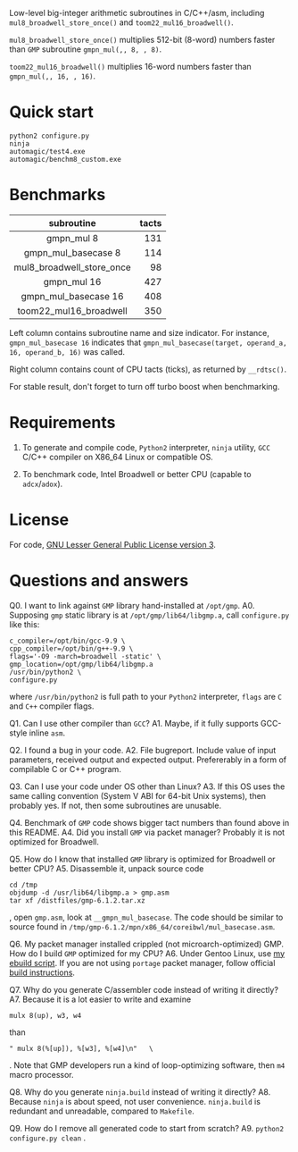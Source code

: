 Low-level big-integer arithmetic subroutines in C/C++/asm, including `mul8_broadwell_store_once()` and `toom22_mul16_broadwell()`.

`mul8_broadwell_store_once()` multiplies 512-bit (8-word) numbers faster than `GMP` subroutine `gmpn_mul(,, 8, , 8)`.

`toom22_mul16_broadwell()` multiplies 16-word numbers faster than `gmpn_mul(,, 16, , 16)`.

# Quick start

```
python2 configure.py
ninja
automagic/test4.exe
automagic/benchm8_custom.exe
```

# Benchmarks

subroutine | tacts 
:---: | ---:
gmpn_mul 8 | 131
gmpn_mul_basecase 8 | 114
mul8_broadwell_store_once | 98
gmpn_mul 16 | 427
gmpn_mul_basecase 16 | 408
toom22_mul16_broadwell | 350

Left column contains subroutine name and size indicator. For instance, 
`gmpn_mul_basecase 16` indicates that `gmpn_mul_basecase(target, operand_a, 16, operand_b, 16)` was called.

Right column contains count of CPU tacts (ticks), as returned by `__rdtsc()`.

For stable result, don't forget to turn off turbo boost when benchmarking.

# Requirements

1. To generate and compile code, `Python2` interpreter, `ninja` utility, `GCC` C/C++ compiler on X86_64 Linux or compatible OS.

2. To benchmark code, Intel Broadwell or better CPU (capable to `adcx`/`adox`).

# License

For code, [GNU Lesser General Public License version 3](https://www.gnu.org/licenses/lgpl-3.0.en.html).

# Questions and answers

Q0. I want to link against `GMP` library hand-installed at `/opt/gmp`.
A0. Supposing `gmp` static library is at `/opt/gmp/lib64/libgmp.a`, call `configure.py` like this:

```
c_compiler=/opt/bin/gcc-9.9 \
cpp_compiler=/opt/bin/g++-9.9 \
flags='-O9 -march=broadwell -static' \
gmp_location=/opt/gmp/lib64/libgmp.a
/usr/bin/python2 \
configure.py
```

where `/usr/bin/python2` is full path to your `Python2` interpreter, `flags` are `C` and `C++` compiler flags.

Q1. Can I use other compiler than `GCC`?
A1. Maybe, if it fully supports GCC-style inline `asm`.

Q2. I found a bug in your code.
A2. File bugreport. Include value of input parameters, received output and expected output. Prefererably in a form of compilable C or C++ program.

Q3. Can I use your code under OS other than Linux?
A3. If this OS uses the same calling convention (System V ABI for 64-bit Unix systems), then probably yes. If not, then some subroutines are unusable.

Q4. Benchmark of `GMP` code shows bigger tact numbers than found above in this README.
A4. Did you install `GMP` via packet manager? Probably it is not optimized for Broadwell.

Q5. How do I know that installed `GMP` library is optimized for Broadwell or better CPU?
A5. Disassemble it, unpack source code

```
cd /tmp
objdump -d /usr/lib64/libgmp.a > gmp.asm
tar xf /distfiles/gmp-6.1.2.tar.xz 
```
, open `gmp.asm`, look at `__gmpn_mul_basecase`. The code should be similar to source found in `/tmp/gmp-6.1.2/mpn/x86_64/coreibwl/mul_basecase.asm`.

Q6. My packet manager installed crippled (not microarch-optimized) GMP. How do I build `GMP` optimized for my CPU?
A6. Under Gentoo Linux, use [my ebuild script](https://github.com/krisk0/razin/blob/master/ebuild/gmp-6.1.2-r99.ebuild). If you are not using `portage` packet manager, follow official [build instructions](https://gmplib.org/manual/Installing-GMP.html).

Q7. Why do you generate C/assembler code instead of writing it directly?
A7. Because it is a lot easier to write and examine
```
mulx 8(up), w3, w4
```
than
```
" mulx 8(%[up]), %[w3], %[w4]\n"   \
```
. Note that GMP developers run a kind of loop-optimizing software, then `m4` macro processor.

Q8. Why do you generate `ninja.build` instead of writing it directly?
A8. Because `ninja` is about speed, not user convenience. `ninja.build` is redundant and unreadable, compared to `Makefile`.

Q9. How do I remove all generated code to start from scratch?
A9. `python2 configure.py clean` .
